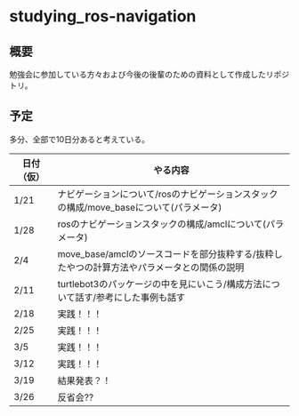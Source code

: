 # studying_ros-navigation
## 概要
勉強会に参加している方々および今後の後輩のための資料として作成したリポジトリ。
## 予定
多分、全部で10日分あると考えている。

| 日付（仮） | やる内容                                                                                    | 
| ---------- | ------------------------------------------------------------------------------------------- | 
| 1/21       | ナビゲーションについて/rosのナビゲーションスタックの構成/move_baseについて(パラメータ)      | 
| 1/28       | rosのナビゲーションスタックの構成/amclについて(パラメータ)                                  | 
| 2/4        | move_base/amclのソースコードを部分抜粋する/抜粋したやつの計算方法やパラメータとの関係の説明 | 
| 2/11       | turtlebot3のパッケージの中を見にいこう/構成方法について話す/参考にした事例も話す            | 
| 2/18       | 実践！！！                                                                                  | 
| 2/25       | 実践！！！                                                                                  | 
| 3/5        | 実践！！！                                                                                  | 
| 3/12       | 実践！！！                                                                                  | 
| 3/19       | 結果発表？！                                                                                | 
| 3/26       | 反省会??                                                                                    | 